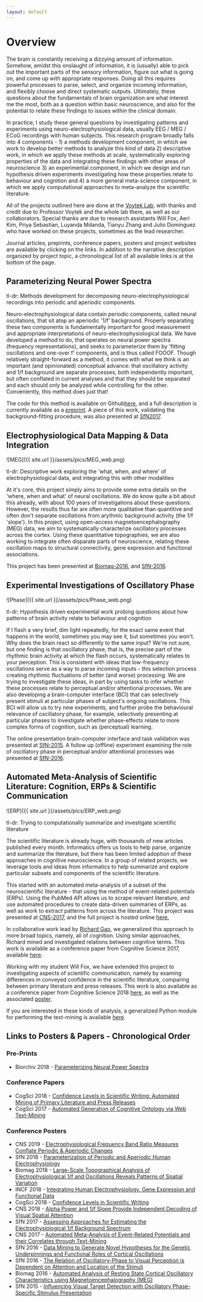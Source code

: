 ```yaml
---
layout: default
---
```


# Overview

The brain is constantly receiving a dizzying amount of information. Somehow, amidst this onslaught of information, it is (usually) able to pick out the important parts of the sensory information, figure out what is going on, and come up with appropriate responses. Doing all this requires powerful processes to parse, select, and organize incoming information, and flexibly choose and direct systematic outputs. Ultimately, these questions about the fundamentals of brain organization are what interest me the most, both as a question within basic neuroscience, and also for the potential to relate these findings to issues within the clinical domain.

In practice, I study these general questions by investigating patterns and experiments using neuro-electrophysiological data, usually EEG / MEG / ECoG recordings with human subjects. This research program broadly falls into 4 components - 1) a methods development component, in which we work to develop better methods to analyze this kind of data  2) descriptive work, in which we apply these methods at scale, systematically exploring properties of the data and integrating these findings with other areas of neuroscience 3) an experimental component, in which we design and run hypothesis driven experiments investigating how these properties relate to behaviour and cognition and 4) a more general meta-science component, in which we apply computational approaches to meta-analyze the scientific literature.

All of the projects outlined here are done at the [Voytek Lab](http://voyteklab.com), with thanks and credit due to Professor Voytek and the whole lab there, as well as our collaborators. Special thanks are due to research assistants Will Fox, Aeri Kim, Priya Sebastian, Luyanda Mdanda, Tianyu Zhang and Julio Dominguez who have worked on these projects, sometimes as the lead researcher.

Journal articles, preprints, conference papers, posters and project websites are available by clicking on the links. In addition to the narrative description organized by project topic, a chronological list of all available links is at the bottom of the page.

## Parameterizing Neural Power Spectra

tl-dr: Methods development for decomposing neuro-electrophysiological recordings into periodic and aperiodic components.

Neuro-electrophysiological data contain periodic components, called neural oscillations, that sit atop an aperiodic '1/f' background. Properly separating these two components is fundamentally important for good measurement and appropriate interpretations of neuro-electrophysiological data. We have developed a method to do, that operates on neural power spectra (frequency representations), and seeks to parameterize them by 'fitting oscillations and one-over f' components, and is thus called FOOOF. Though relatively straight-forward as a method, it comes with what we think is an important (and opinionated) conceptual advance: that oscillatory activity and 1/f background are separate processes, both independently important, but often conflated in current analyses and that they should be separated and each should only be analyzed while controlling for the other. Conveniently, this method does just that!

The code for this method is available on Github[here](https://github.com/voytekresearch/fooof), and a full description is currently available as a [preprint](https://www.biorxiv.org/content/early/2018/04/11/299859). A piece of this work, validating the background-fitting procedure, was also presented at [SfN2017](https://www.dropbox.com/s/d5zxqdw55my79dx/DonoghueT_SfN2017.pdf?dl=0).

## Electrophysiological Data Mapping & Data Integration

![MEG]({{ site.url }}/assets/pics/MEG_web.png)

tl-dr: Descriptive work exploring the 'what, when, and where' of electrophysiological data, and integrating this with other modalities

At it's core, this project simply aims to provide some extra details on the 'where, when and what' of neural oscillations. We do know quite a bit about this already, with about 100 years of investigations about these questions. However, the results thus far are often more qualitative than quantitive and often don't separate oscillations from arythmic background activity (the 1/f 'slope'). In this project, using open-access magnetoencephalography (MEG) data, we aim to systematically characterize oscillatory processes across the cortex. Using these quantitative topographies, we are also working to integrate often disparate parts of neuroscience, relating these oscillation maps to structural connectivity, gene expression and functional associations.

This project has been presented at [Biomag-2016](https://www.dropbox.com/s/actfrml5efszd4u/TDonoghue_MEGmapping_BIOMAG2016.pdf?dl=0), and [SfN-2016](https://www.dropbox.com/s/4sqn0pudpqycu4r/SebastianDonoghueEtal_MEGmapping_SfN2016.pdf?dl=0).

## Experimental Investigations of Oscillatory Phase

![Phase]({{ site.url }}/assets/pics/Phase_web.png)

tl-dr: Hypothesis driven experimental work probing questions about how patterns of brain activity relate to behaviour and cognition

If I flash a very brief, dim light repeatedly, for the exact same event that happens in the world, sometimes you may see it, but sometimes you won't. Why does the brain react so differently to the same input? We're not sure, but one finding is that oscillatory phase, that is, the precise part of the rhythmic brain activity at which the flash occurs, systematically relates to your perception. This is consistent with ideas that low-frequency oscillations serve as a way to parse incoming inputs - this selection process creating rhythmic fluctuations of better (and worse) processing. We are trying to investigate these ideas, in part by using tasks to infer whether these processes relate to perceptual and/or attentional processes. We are also developing a brain-computer interface (BCI) that can selectively present stimuli at particular phases of subject's ongoing oscillations. This BCI will allow us to try new experiments, and further probe the behavioural relevance of oscillatory phase, for example, selectively presenting at particular phases to investigate whether phase-effects relate to more complex forms of cognition, such as (perceptual) learning.

The online presentation brain-computer interface and task validation was presented at [SfN-2015](https://www.dropbox.com/s/1o5whrrrukd5oy3/GougeletDonoghueEtal_RealTimePhasePresentation_SfN2015.pdf?dl=0). A follow up (offline) experiment examining the role of oscillatory phase in perceptual and/or attentional processes was presented at [SfN-2016](https://www.dropbox.com/s/gvcsj2l2dzw3ler/TDonoghue_PhaseAttention_SfN2016.pdf?dl=0).

## Automated Meta-Analysis of Scientific Literature: Cognition, ERPs & Scientific Communication

![ERP]({{ site.url }}/assets/pics/ERP_web.png)

tl-dr: Trying to computationally summarize and investigate scientific literature

The scientific literature is already huge, with thousands of new articles published every month. Informatics offers us tools to help parse, organize and summarize the literature, but there has been limited adoption of these approaches in cognitive neuroscience. In a group of related projects, we leverage tools and ideas from informatics to help summarize and explore particular subsets and components of the scientific literature.

This started with an automated meta-analysis of a subset of the neuroscientific literature - that using the method of event-related potentials (ERPs). Using the PubMed API allows us to scrape relevant literature, and use automated procedures to create data-driven summaries of ERPs, as well as work to extract patterns from across the literature. This project was presented at [CNS-2017](https://www.dropbox.com/s/sgnz7ecd3qp6tb7/TDonoghue_ERPSCANR_CNS2017.pdf?dl=0), and the full project is hosted online [here.](tomdonoghue.github.io/ERP_SCANR)

In collaborative work lead by [Richard Gao](http://www.rdgao.com), we generalized this approach to more broad topics, namely, all of cognition. Using similar approaches, Richard mined and investigated relations between cognitive terms. This work is available as a conference paper from Cognitive Science 2017, available [here](https://mindmodeling.org/cogsci2017/papers/0395/paper0395.pdf).

Working with my student Will Fox, we have extended this project to investigating aspects of scientific communication, namely by examing differences in conveyed confidence in the scientific literature, comparing between primary literature and press releases. This work is also available as a conference paper from Cognitive Science 2018 [here](http://mindmodeling.org/cogsci2018/papers/0323/index.html), as well as the associated [poster](https://www.dropbox.com/s/i41jllv5ojf9qno/Fox%26Donoghue_ConfidenceScanner_CogSciPoster.pdf?dl=0).

If you are interested in these kinds of analysis, a generalized Python module for performing the text-mining is available [here](https://github.com/TomDonoghue/lisc).

## Links to Posters & Papers - Chronological Order

### Pre-Prints

- Biorchiv 2018 - [Parameterizing Neural Power Spectra](https://www.biorxiv.org/content/early/2018/04/11/299859)

### Conference Papers

- CogSci 2018 - [Confidence Levels in Scientific Writing: Automated Mining of Primary Literature and Press Releases](http://mindmodeling.org/cogsci2018/papers/0323/index.html)
- CogSci 2017 - [Automated Generation of Cognitive Ontology via Web Text-Mining](https://mindmodeling.org/cogsci2017/papers/0395/paper0395.pdf)

### Conference Posters

- CNS 2019 - [Electrophysiological Frequency Band Ratio Measures Conflate Periodic & Aperiodic Changes](https://www.dropbox.com/s/4lghj9218s4hgix/DomiguezEtal_BandRatiosPoster.pdf?dl=0)
- SfN 2018 - [Parameterization of Periodic and Aperiodic Human Electrophysiology](https://www.dropbox.com/s/alwwb6ahb1wjank/MdandaEtal-SfN2018.pdf?dl=0)
- Biomag 2018 - [Large-Scale Topographical Analysis of Electrophysiological 1/f and Oscillations Reveals Patterns of Spatial Variation](https://www.dropbox.com/s/k5koyibwuaclx5k/DonoghueEtal-Biomag2018.pdf?dl=0)
- INCF 2018 - [Integrating Human Electrophysiology, Gene Expression and Functional Data](https://www.dropbox.com/s/al0bggj4mgqffat/DonoghueEtal-Neuroinformatics2018.pdf?dl=0)
- CogSci 2018 - [Confidence Levels in Scientific Writing](https://www.dropbox.com/s/i41jllv5ojf9qno/Fox%26Donoghue_ConfidenceScanner_CogSciPoster.pdf?dl=0)
- CNS 2018 - [Alpha Power and 1/f Slope Provide Independent Decoding of Visual Spatial Attention](https://www.dropbox.com/s/72y86jege2lx0sf/Donoghue&Voytek_CNS2018_EEGDecoding.pdf?dl=0)
- SfN 2017 - [Assessing Approaches for Estimating the Electrophysiological 1/f Background Spectrum](https://www.dropbox.com/s/d5zxqdw55my79dx/DonoghueT_SfN2017.pdf?dl=0)
- CNS 2017 - [Automated Meta-Analysis of Event-Related Potentials and their Correlates through Text-Mining](https://www.dropbox.com/s/sgnz7ecd3qp6tb7/TDonoghue_ERPSCANR_CNS2017.pdf?dl=0)
- SfN 2016 - [Data Mining to Generate Novel Hypotheses for the Genetic Underpinnings and Functional Roles of Cortical Oscillations](https://www.dropbox.com/s/4sqn0pudpqycu4r/SebastianDonoghueEtal_MEGmapping_SfN2016.pdf?dl=0)
- SfN 2016 - [The Relation of Oscillatory-Phase to Visual Perception is Dependent on Attention and Location of the Stimuli](https://www.dropbox.com/s/gvcsj2l2dzw3ler/TDonoghue_PhaseAttention_SfN2016.pdf?dl=0)
- Biomag 2016 - [Automated Analysis of Resting State Cortical Oscillatory Characteristics using Magnetoencephalography (MEG)](https://www.dropbox.com/s/actfrml5efszd4u/TDonoghue_MEGmapping_BIOMAG2016.pdf?dl=0)
- SfN 2015 - [Influencing Visual Target Detection with Oscillatory Phase-Specific Stimulus Presentation](https://www.dropbox.com/s/1o5whrrrukd5oy3/GougeletDonoghueEtal_RealTimePhasePresentation_SfN2015.pdf?dl=0)
